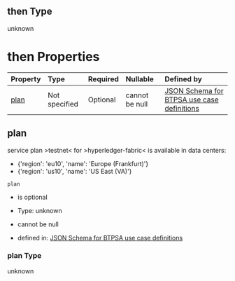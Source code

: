 ## then Type

unknown

# then Properties

| Property      | Type          | Required | Nullable       | Defined by                                                                                                                                                                                                                                      |
| :------------ | :------------ | :------- | :------------- | :---------------------------------------------------------------------------------------------------------------------------------------------------------------------------------------------------------------------------------------------- |
| [plan](#plan) | Not specified | Optional | cannot be null | [JSON Schema for BTPSA use case definitions](btpsa-usecase-properties-services-items-allof-1-then-allof-46-then-allof-5-then-properties-plan.md "undefined#/properties/services/items/allOf/1/then/allOf/46/then/allOf/5/then/properties/plan") |

## plan

service plan >testnet< for >hyperledger-fabric< is available in data centers:

*   {'region': 'eu10', 'name': 'Europe (Frankfurt)'}
*   {'region': 'us10', 'name': 'US East (VA)'}

`plan`

*   is optional

*   Type: unknown

*   cannot be null

*   defined in: [JSON Schema for BTPSA use case definitions](btpsa-usecase-properties-services-items-allof-1-then-allof-46-then-allof-5-then-properties-plan.md "undefined#/properties/services/items/allOf/1/then/allOf/46/then/allOf/5/then/properties/plan")

### plan Type

unknown
